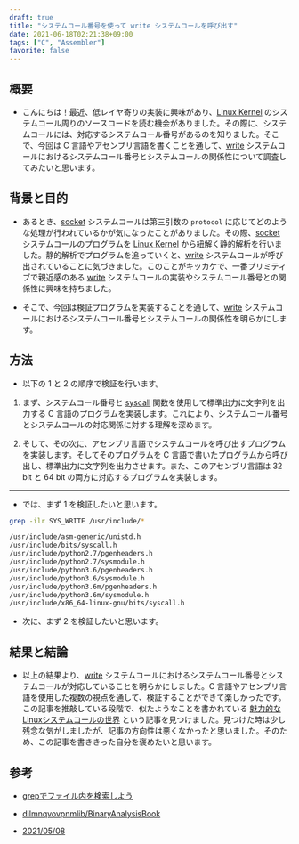 ```yaml
---
draft: true
title: "システムコール番号を使って write システムコールを呼び出す"
date: 2021-06-18T02:21:38+09:00
tags: ["C", "Assembler"]
favorite: false
---
```


## 概要

- こんにちは！最近、低レイヤ寄りの実装に興味があり、[Linux Kernel](https://github.com/torvalds/linux) のシステムコール周りのソースコードを読む機会がありました。その際に、システムコールには、対応するシステムコール番号があるのを知りました。そこで、今回は C 言語やアセンブリ言語を書くことを通して、[write](https://linuxjm.osdn.jp/html/LDP_man-pages/man2/write.2.html) システムコールにおけるシステムコール番号とシステムコールの関係性について調査してみたいと思います。

## 背景と目的

- あるとき、[socket](https://linuxjm.osdn.jp/html/LDP_man-pages/man2/socket.2.html) システムコールは第三引数の `protocol` に応じてどのような処理が行われているかが気になったことがありました。その際、[socket](https://linuxjm.osdn.jp/html/LDP_man-pages/man2/socket.2.html) システムコールのプログラムを [Linux Kernel](https://github.com/torvalds/linux) から紐解く静的解析を行いました。静的解析でプログラムを追っていくと、[write](https://linuxjm.osdn.jp/html/LDP_man-pages/man2/write.2.html) システムコールが呼び出されていることに気づきました。このことがキッカケで、一番プリミティブで親近感のある [write](https://linuxjm.osdn.jp/html/LDP_man-pages/man2/write.2.html) システムコールの実装やシステムコール番号との関係性に興味を持ちました。

- そこで、今回は検証プログラムを実装することを通して、[write](https://linuxjm.osdn.jp/html/LDP_man-pages/man2/write.2.html) システムコールにおけるシステムコール番号とシステムコールの関係性を明らかにします。

## 方法

- 以下の 1 と 2 の順序で検証を行います。

1. まず、システムコール番号と [syscall](https://linuxjm.osdn.jp/html/LDP_man-pages/man2/syscall.2.html) 関数を使用して標準出力に文字列を出力する C 言語のプログラムを実装します。これにより、システムコール番号とシステムコールの対応関係に対する理解を深めます。

2. そして、その次に、アセンブリ言語でシステムコールを呼び出すプログラムを実装します。そしてそのプログラムを C 言語で書いたプログラムから呼び出し、標準出力に文字列を出力させます。また、このアセンブリ言語は 32 bit と 64 bit の両方に対応するプログラムを実装します。

---

- では、まず 1 を検証したいと思います。

```bash
grep -ilr SYS_WRITE /usr/include/* 
```

```bash
/usr/include/asm-generic/unistd.h
/usr/include/bits/syscall.h
/usr/include/python2.7/pgenheaders.h
/usr/include/python2.7/sysmodule.h
/usr/include/python3.6/pgenheaders.h
/usr/include/python3.6/sysmodule.h
/usr/include/python3.6m/pgenheaders.h
/usr/include/python3.6m/sysmodule.h
/usr/include/x86_64-linux-gnu/bits/syscall.h
```

- 次に、まず 2 を検証したいと思います。

## 結果と結論

- 以上の結果より、[write](https://linuxjm.osdn.jp/html/LDP_man-pages/man2/write.2.html) システムコールにおけるシステムコール番号とシステムコールが対応していることを明らかにしました。C 言語やアセンブリ言語を使用した複数の視点を通して、検証することができて楽しかったです。この記事を推敲している段階で、似たようなことを書かれている [魅力的なLinuxシステムコールの世界](https://www.linkedin.com/pulse/%E9%AD%85%E5%8A%9B%E7%9A%84%E3%81%AAlinux%E3%82%B7%E3%82%B9%E3%83%86%E3%83%A0%E3%82%B3%E3%83%BC%E3%83%AB%E3%81%AE%E4%B8%96%E7%95%8C-takao-shimizu/) という記事を見つけました。見つけた時は少し残念な気がしましたが、記事の方向性は悪くなかったと思いました。そのため、この記事を書ききった自分を褒めたいと思います。

## 参考

- [grepでファイル内を検索しよう](https://searchman.info/tips/1090.html)

- [dilmnqvovpnmlib/BinaryAnalysisBook](https://github.com/dilmnqvovpnmlib/BinaryAnalysisBook/tree/main/s6)
- [2021/05/08](https://github.com/dilmnqvovpnmlib/LowLevelProgramming/tree/main/log/20210508)

